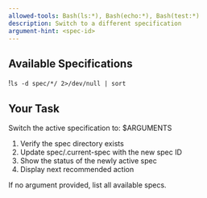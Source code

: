 ```yaml
---
allowed-tools: Bash(ls:*), Bash(echo:*), Bash(test:*)
description: Switch to a different specification
argument-hint: <spec-id>
---
```


## Available Specifications

!`ls -d spec/*/ 2>/dev/null | sort`

## Your Task

Switch the active specification to: $ARGUMENTS

1. Verify the spec directory exists
2. Update spec/.current-spec with the new spec ID
3. Show the status of the newly active spec
4. Display next recommended action

If no argument provided, list all available specs.